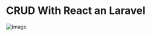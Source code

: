 # CRUD With React an Laravel

![image](https://user-images.githubusercontent.com/52057929/216647189-58967a6c-4c0b-4bab-936b-840d61bd7b3e.png)

